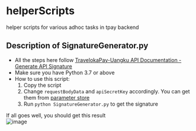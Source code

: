 # helperScripts
helper scripts for various adhoc tasks in tpay backend

## Description of SignatureGenerator.py
- All the steps here follow [TravelokaPay-Uangku API Documentation - Generate API Signature](https://docs.google.com/document/d/1z6Yu_pDX9GSs5NFNfxz7wLCJuSdnK-QCuf1HvD0v-Fc/edit#)
- Make sure you have Python 3.7 or above
- How to use this script:
  1) Copy the script
  2) Change `requestBodyData` and `apiSecretKey` accordingly. You can get them from [parameter store](https://ap-southeast-1.console.aws.amazon.com/systems-manager/parameters/tvlk-secret/tpaycmw/pay/client-secret-prod/KpSi9x68HgG0BRr9qQwtyToUoXZQDTHlx/description?region=ap-southeast-1&tab=Table#list_parameter_filters=Name:Contains:KpSi9x68HgG0BRr9qQwtyToUoXZQDTHlx)
  3) Run `python SignatureGenerator.py` to get the signature

If all goes well, you should get this result <br/>
![image](https://user-images.githubusercontent.com/63224967/173758459-ab2c937d-c9c8-4d46-9447-e26299c4f8a8.png)
